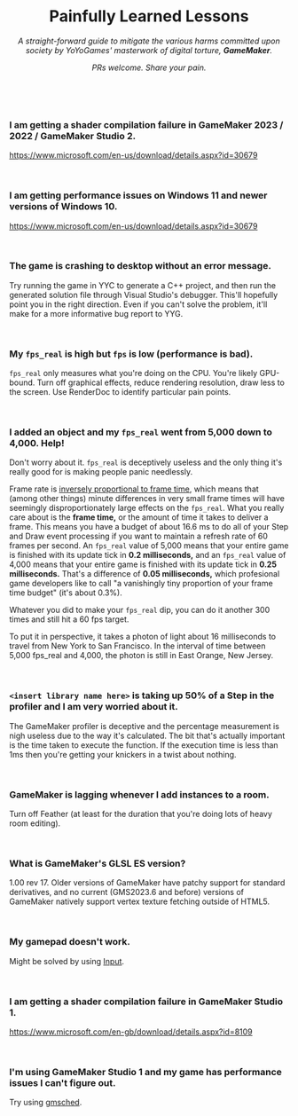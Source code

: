 <h1 align="center">Painfully Learned Lessons</h1>

<p align="center"><i>A straight-forward guide to mitigate the various harms committed upon society by YoYoGames' masterwork of digital torture, <b>GameMaker</b>.</i></p>

<p align="center"><i>PRs welcome. Share your pain.</i></p>

&nbsp;

&nbsp;

### I am getting a shader compilation failure in GameMaker 2023 / 2022 / GameMaker Studio 2.
https://www.microsoft.com/en-us/download/details.aspx?id=30679

&nbsp;

### I am getting performance issues on Windows 11 and newer versions of Windows 10.
https://www.microsoft.com/en-us/download/details.aspx?id=30679

&nbsp;

### The game is crashing to desktop without an error message.

Try running the game in YYC to generate a C++ project, and then run the generated solution file through Visual Studio's debugger. This'll hopefully point you in the right direction. Even if you can't solve the problem, it'll make for a more informative bug report to YYG.

&nbsp;

### My `fps_real` is high but `fps` is low (performance is bad).
`fps_real` only measures what you're doing on the CPU. You're likely GPU-bound. Turn off graphical effects, reduce rendering resolution, draw less to the screen. Use RenderDoc to identify particular pain points.

&nbsp;

### I added an object and my `fps_real` went from 5,000 down to 4,000. Help!

Don't worry about it. `fps_real` is deceptively useless and the only thing it's really good for is making people panic needlessly.

Frame rate is [inversely proportional to frame time](https://www.desmos.com/calculator/d4hvus9oys), which means that (among other things) minute differences in very small frame times will have seemingly disproportionately large effects on the `fps_real`. What you really care about is the **frame time,** or the amount of time it takes to deliver a frame. This means you have a budget of about 16.6 ms to do all of your Step and Draw event processing if you want to maintain a refresh rate of 60 frames per second. An `fps_real` value of 5,000 means that your entire game is finished with its update tick in **0.2 milliseconds,** and an `fps_real` value of 4,000 means that your entire game is finished with its update tick in **0.25 milliseconds.** That's a difference of **0.05 milliseconds,** which profesional game developers like to call "a vanishingly tiny proportion of your frame time budget" (it's about 0.3%).

Whatever you did to make your `fps_real` dip, you can do it another 300 times and still hit a 60 fps target.

To put it in perspective, it takes a photon of light about 16 milliseconds to travel from New York to San Francisco. In the interval of time between 5,000 fps_real and 4,000, the photon is still in East Orange, New Jersey.

&nbsp;

### `<insert library name here>` is taking up 50% of a Step in the profiler and I am very worried about it.
The GameMaker profiler is deceptive and the percentage measurement is nigh useless due to the way it's calculated. The bit that's actually important is the time taken to execute the function. If the execution time is less than 1ms then you're getting your knickers in a twist about nothing.

&nbsp;

### GameMaker is lagging whenever I add instances to a room.

Turn off Feather (at least for the duration that you're doing lots of heavy room editing).

&nbsp;

### What is GameMaker's GLSL ES version?
1.00 rev 17. Older versions of GameMaker have patchy support for standard derivatives, and no current (GMS2023.6 and before) versions of GameMaker natively support vertex texture fetching outside of HTML5.

&nbsp;

### My gamepad doesn't work.

Might be solved by using [Input](https://github.com/jujuadams/input).

&nbsp;

### I am getting a shader compilation failure in GameMaker Studio 1.
https://www.microsoft.com/en-gb/download/details.aspx?id=8109

&nbsp;

### I'm using GameMaker Studio 1 and my game has performance issues I can't figure out.

Try using [gmsched](https://github.com/skyfloogle/gmsched).
